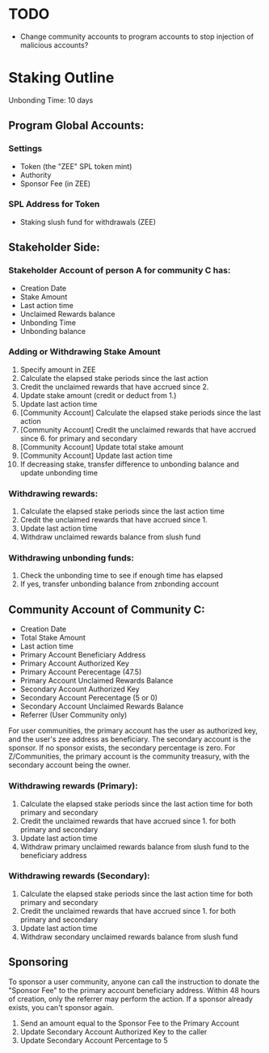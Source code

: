 # TODO

* Change community accounts to program accounts to stop injection of malicious accounts?

# Staking Outline

Unbonding Time: 10 days

## Program Global Accounts:

### Settings
* Token (the "ZEE" SPL token mint)
* Authority
* Sponsor Fee (in ZEE)

### SPL Address for Token
* Staking slush fund for withdrawals (ZEE)

## Stakeholder Side:
### Stakeholder Account of person A for community C has:
* Creation Date
* Stake Amount
* Last action time
* Unclaimed Rewards balance
* Unbonding Time
* Unbonding balance

### Adding or Withdrawing Stake Amount
1. Specify amount in ZEE
2. Calculate the elapsed stake periods since the last action
3. Credit the unclaimed rewards that have accrued since 2.
4. Update stake amount (credit or deduct from 1.)
5. Update last action time
6. [Community Account] Calculate the elapsed stake periods since the last action
7. [Community Account] Credit the unclaimed rewards that have accrued since 6. for primary and secondary
8. [Community Account] Update total stake amount
9. [Community Account] Update last action time
10. If decreasing stake, transfer difference to unbonding balance and update unbonding time

### Withdrawing rewards:
1. Calculate the elapsed stake periods since the last action time
2. Credit the unclaimed rewards that have accrued since 1.
3. Update last action time
4. Withdraw unclaimed rewards balance from slush fund
### Withdrawing unbonding funds:
1. Check the unbonding time to see if enough time has elapsed
2. If yes, transfer unbonding balance from znbonding account

## Community Account of Community C:
* Creation Date
* Total Stake Amount
* Last action time
* Primary Account Beneficiary Address
* Primary Account Authorized Key
* Primary Account Perecentage (47.5)
* Primary Account Unclaimed Rewards Balance
* Secondary Account Authorized Key
* Secondary Account Perecentage (5 or 0)
* Secondary Account Unclaimed Rewards Balance
* Referrer (User Community only)

For user communities, the primary account has the user as authorized key, and the user's zee address as beneficiary. The secondary account is the sponsor. If no sponsor exists, the secondary percentage is zero.
For Z/Communities, the primary account is the community treasury, with the secondary account being the owner.

### Withdrawing rewards (Primary):
1. Calculate the elapsed stake periods since the last action time for both primary and secondary
2. Credit the unclaimed rewards that have accrued since 1. for both primary and secondary
3. Update last action time
4. Withdraw primary unclaimed rewards balance from slush fund to the beneficiary address
### Withdrawing rewards (Secondary):
1. Calculate the elapsed stake periods since the last action time for both primary and secondary
2. Credit the unclaimed rewards that have accrued since 1. for both primary and secondary
3. Update last action time
4. Withdraw secondary unclaimed rewards balance from slush fund

## Sponsoring

To sponsor a user community, anyone can call the instruction to donate the "Sponsor Fee" to the primary account beneficiary address. Within 48 hours of creation, only the referrer may perform the action. If a sponsor already exists, you can't sponsor again.

1. Send an amount equal to the Sponsor Fee to the Primary Account
2. Update Secondary Account Authorized Key to the caller
3. Update Secondary Account Percentage to 5